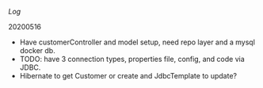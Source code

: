 *Log*

20200516
- Have customerController and model setup, need repo layer and a mysql docker db.
- TODO: have 3 connection types, properties file, config, and code via JDBC.
- Hibernate to get Customer or create and JdbcTemplate to update?
